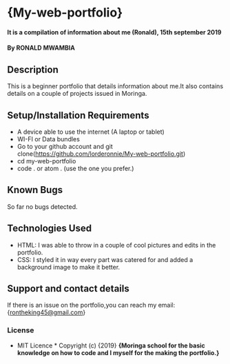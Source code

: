 # {My-web-portfolio}
#### It is a compilation of information about me (Ronald), 15th september 2019
#### By **RONALD MWAMBIA**
## Description
  This is a beginner portfolio that details information about me.It also contains details on a couple of projects issued in Moringa.
## Setup/Installation Requirements
* A device able to use the internet (A laptop or tablet) 
* WI-FI or Data bundles
* Go to  your github account and git clone(https://github.com/lorderonnie/My-web-portfolio.git)
* cd my-web-portfolio
* code . or atom . (use the one you prefer.)
## Known Bugs
  So far no bugs detected.
## Technologies Used
* HTML: I was able to throw in a couple of cool pictures and edits in the portfolio.
* CSS: I styled it in way every part was catered for and added a background image to make it better.
## Support and contact details
  If there is an issue on the portfolio,you can reach my email: {rontheking45@gmail.com}
### License
* MIT Licence *
Copyright (c) {2019} **{Moringa school for the basic knowledge on how to code and I myself for the making the portfolio.}**